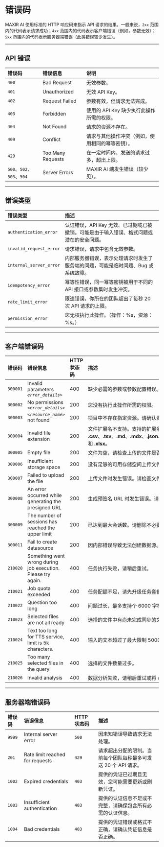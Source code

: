 # 错误码

MAXIR AI 使用标准的 HTTP 响应码来指示 API 请求的结果。一般来说，`2xx` 范围内的代码表示请求成功；`4xx` 范围内的代码表示客户端错误（例如，参数无效）；`5xx` 范围内的代码表示服务器端错误（此类错误较少发生）。

---

## API 错误

| 错误码 | 错误信息 | 说明 |
| :- | :- | :- |
| `400` | Bad Request | 无效参数。 |
| `401` | Unauthorized | 无效 API Key。 |
| `402` | Request Failed | 参数有效，但请求无法完成。 |
| `403` | Forbidden | 使用的 API Key 缺少执行此操作所需的权限。 |
| `404` | Not Found | 请求的资源不存在。 |
| `409` | Conflict | 请求与其他操作冲突（例如，使用相同的幂等密钥）。 |
| `429` | Too Many Requests | 在一定时间内，发送的请求过多，超出上限。 |
| `500`、`502`、`503`、`504` | Server Errors | MAXIR AI 端发生错误（较少见）。 |

---

## 错误类型

| 错误类型 | 描述 |
| :- | :- |
| `authentication_error` | 认证错误，API Key 无效、已过期或已被撤销。可能是由于输入错误、格式问题或潜在的安全问题。 |
| `invalid_request_error` | 请求错误，请求中包含无效参数。 |
| `internal_server_error` | 内部服务器错误，表示处理请求时发生了服务端的问题，可能是临时问题、Bug 或系统故障。 |
| `idempotency_error` | 幂等性错误，同一幂等密钥被用于不同的 API 接口或参数集时发生冲突。 |
| `rate_limit_error` | 限速错误，你所在的团队超出了每秒 20 次 API 请求的上限。 |
| `permission_error` | 您无权执行此操作。（操作：%s，资源：%s。） |

---

## 客户端错误码

| 错误码 | 错误信息 | HTTP 状态码 | 描述 |
| :- | :- | :- | :- |
| `300001` | Invalid parameters *`error_details>`* | 400 | 缺少必需的参数或参数配置错误。请检查所有参数是否设置正确。 |
| `300002` | No permissions *`<error_details>`* | 200 | 您没有执行此操作所需的权限。 |
| `300003` | *`<resource_name>`* not found | 200 | 项目中不存在指定资源。请确认资源 ID 是否正确。 |
| `300004` | Invalid file extension | 200 | 文件扩展名不支持。支持的扩展名包括 **.csv**、**.tsv**、**.md**、**.mdx**、**.json**、**.txt**、**.pdf**、**.pptx**、**.ppt**、**.doc**、**.docx**、**.xls** 和 **.xlsx**。 |
| `300005` | Empty file | 200 | 文件为空，请检查上传的文件是否正确。 |
| `300006` | Insufficient storage space | 200 | 没有足够的可用存储空间上传文件。请先升级容量套餐。 |
| `300007` | Failed to upload the file | 200 | 上传文件时发生错误。请检查文件格式是否受支持，然后再试。 |
| `300008` | An error occurred while generating the presigned URL | 200 | 生成预签名 URL 时发生错误。请检查所有参数是否正确设置，然后重试。 |
| `300009` | The number of sessions has reached the upper limit | 200 | 已达到最大会话数。请删除不必要的会话，然后再试。 |
| `300011` | Fail to create datasource | 200 | 因内部错误导致无法创建数据源。 |
| `210020` | Something went wrong during job execution. Please try again. | 400 | 任务执行失败，请稍后重试。 |
| `210021` | Job quota exceeded | 400 | 任务配额不足，请先升级任务套餐。 |
| `210022` | Question too long | 400 | 问题过长，最多支持个 6000 字符。 |
| `210023` | Selected files are not all ready | 400 | 选择的文件中有尚未完成同步的文件。 |
| `210024` | Text too long for TTS service, limit is 5k characters. | 400 | 输入的文本超过了最大限制 5000 字符，请缩短文本。 |
| `210025` | Too many selected files in the query | 400 | 选择的文件数量过多。 |
| `210026` | Invalid analysis | 400 | 数据分析失败，请稍后重试或将 `stream` 设置为 true 后重新发起任务。 |

---

## 服务器端错误码

| 错误码 | 错误信息 | HTTP 状态码 | 描述 |
| :- | :- | :- | :- |
| `9999` | Internal server error | `500` | 因未知错误导致请求无法处理。 |
| `201` | Rate limit reached for requests | `429` | 请求超出分配的限制。当前每个团队每秒最多可发送 20 个 API 请求。 |
| `1002` | Expired credentials | `403` | 提供的凭证已过期且无效，您可能需要更新或刷新凭证。 |
| `1003` | Insufficient authentication | `403` | 提供的认证信息不足或不完整，请确保包含所有必需的认证信息。 |
| `1004` | Bad credentials | `403` | 提供的凭证错误或格式不正确，请确认凭证信息是否正确。 |

